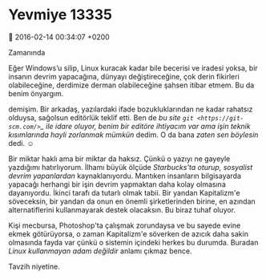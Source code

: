 Yevmiye 13335
=============

:date: 2016-02-14 00:34:07 +0200

Zamanında 

  Eğer Windows’u silip, Linux kuracak kadar bile becerisi ve iradesi yoksa, bir
  insanın devrim yapacağına, dünyayı değiştireceğine, çok derin fikirleri
  olabileceğine, derdimize derman olabileceğine şahsen itibar etmem. Bu da benim
  önyargım.

demişim. Bir arkadaş, yazılardaki ifade bozukluklarından ne kadar rahatsız
olduysa, sağolsun editörlük teklif etti. Ben de *bu site `git
<https://git-scm.com/>`_ ile idare oluyor, benim bir editöre ihtiyacım var ama
işin teknik kısımlarında hayli zorlanmak mümkün* dedim.  O da bana *zaten sen
böylesin* dedi. ☺ 

Bir miktar haklı ama bir miktar da haksız. Çünkü o yazıyı ne gayeyle yazdığımı
hatırlıyorum. İlhamı büyük ölçüde *Starbucks'ta oturup, sosyalist devrim
yapanlardan* kaynaklanıyordu. Mantıken insanların bilgisayarda yapacağı herhangi
bir işin devrim yapmaktan daha kolay olmasına dayanıyordu. İkinci tarafı da
tutarlı olmak tabii. Bir yandan Kapitalizm'e söveceksin, bir yandan da onun en
önemli şirketlerinden birine, en azından alternatiflerini kullanmayarak destek
olacaksın. Bu biraz tuhaf oluyor. 

Kişi mecbursa, Photoshop'ta çalışmak zorundaysa ve bu sayede evine ekmek
götürüyorsa, o zaman Kapitalizm'e söverken de azıcık daha sakin olmasında fayda
var çünkü o sistemin içindeki herkes bu durumda. Buradan *Linux kullanmayan adam
değildir* anlamı çıkmaz bence.

Tavzih niyetine. 




